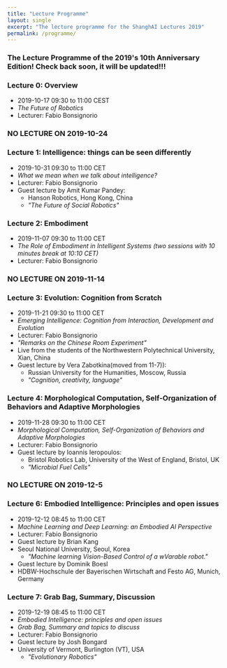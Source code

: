 ```yaml
---
title: "Lecture Programme"
layout: single
excerpt: "The lecture programme for the ShanghAI Lectures 2019"
permalink: /programme/
---
```


### The Lecture Programme of the 2019's 10th Anniversary Edition! Check back soon, it will be updated!!!

### Lecture 0: Overview
* 2019-10-17  09:30 to 11:00 CEST 
* *The Future of Robotics* 
* Lecturer: Fabio Bonsignorio

### NO LECTURE ON 2019-10-24

### Lecture 1: Intelligence: things can be seen differently
* 2019-10-31 09:30 to 11:00 CET 
* *What we mean when we talk about intelligence?* 
* Lecturer: Fabio Bonsignorio
* Guest lecture by Amit Kumar Pandey: 
  * Hanson Robotics, Hong Kong, China
  * *"The Future of Social Robotics"*

### Lecture 2: Embodiment
* 2019-11-07 09:30 to 11:00 CET 
* *The Role of Embodiment in Intelligent Systems (two sessions with 10 minutes break at 10:10 CET)* 
* Lecturer: Fabio Bonsignorio
  

### NO LECTURE ON 2019-11-14

### Lecture 3: Evolution: Cognition from Scratch
* 2019-11-21 09:30 to 11:00 CET 
* *Emerging Intelligence: Cognition from Interaction, Development and Evolution* 
* Lecturer: Fabio Bonsignorio
* *"Remarks on the Chinese Room Experiment"* 
* Live from the students of the Northwestern Polytechnical University, Xian, China
* Guest lecture by Vera Zabotkina(moved from 11-7)): 
  * Russian University for the Humanities, Moscow, Russia
  * *"Cognition, creativity, language"*

### Lecture 4: Morphological Computation, Self-Organization of Behaviors and Adaptive Morphologies
* 2019-11-28 09:30 to 11:00 CET
* *Morphological Computation, Self-Organization of Behaviors and Adaptive Morphologies* 
* Lecturer: Fabio Bonsignorio
* Guest lecture by Ioannis Ieropoulos: 
  * Bristol Robotics Lab, University of the West of England, Bristol, UK
  * *"Microbial Fuel Cells"* 
  
### NO LECTURE ON 2019-12-5

### Lecture 6: Embodied Intelligence: Principles and open issues
* 2019-12-12  08:45 to 11:00 CET
* *Machine Learning and Deep Learning: an Embodied AI Perspective*  
* Lecturer: Fabio Bonsignorio  
*  Guest lecture by Brian Kang 
* Seoul National University, Seoul, Korea
  * *"Machine learning Vision-Based Control of a wVarable robot."*
*  Guest lecture by Dominik Boesl 
*  HDBW-Hochschule der Bayerischen Wirtschaft and Festo AG, Munich, Germany
  

### Lecture  7: Grab Bag, Summary, Discussion
* 2019-12-19 08:45 to 11:00 CET
* *Embodied Intelligence: principles and open issues*
* *Grab Bag, Summary and topics to discuss* 
* Lecturer: Fabio Bonsignorio
* Guest lecture by Josh Bongard 
* University of Vermont, Burlington (VT), USA
  * *"Evolutionary Robotics"*
  


